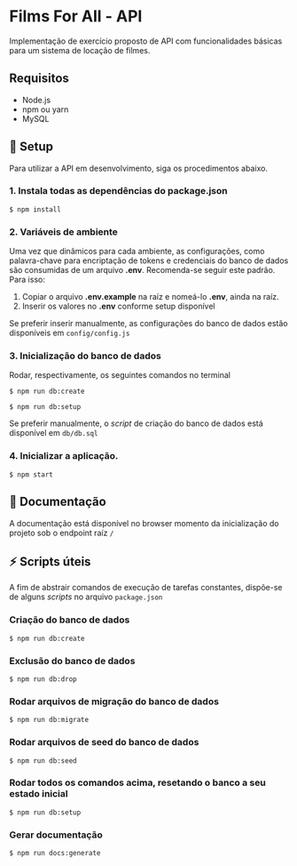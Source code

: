 # Films For All - API
Implementação de exercício proposto de API com funcionalidades básicas para um sistema de locação de filmes.

## Requisitos
* Node.js
* npm ou yarn
* MySQL

## :rocket: Setup
Para utilizar a API em desenvolvimento, siga os procedimentos abaixo.

### 1. Instala todas as dependências do package.json  

```console
$ npm install
```

### 2. Variáveis de ambiente
Uma vez que dinâmicos para cada ambiente, as configurações, como palavra-chave para encriptação de tokens e credenciais do banco de dados são consumidas de um arquivo **.env**. Recomenda-se seguir este padrão. Para isso:

1. Copiar o arquivo **.env.example** na raíz e nomeá-lo **.env**, ainda na raíz. 
2. Inserir os valores no **.env** conforme setup disponível

Se preferir inserir manualmente, as configurações do banco de dados estão disponíveis em `config/config.js`

### 3. Inicialização do banco de dados  
Rodar, respectivamente, os seguintes comandos no terminal 

```console
$ npm run db:create
```

```console
$ npm run db:setup
```

Se preferir manualmente, o _script_ de criação do banco de dados está disponível em `db/db.sql`

### 4. Inicializar a aplicação.

```console
$ npm start
```

## :pencil: Documentação

A documentação está disponível no browser momento da inicialização do projeto sob o endpoint raíz `/` 

## :zap: Scripts úteis

A fim de abstrair comandos de execução de tarefas constantes, dispõe-se de alguns _scripts_ no arquivo `package.json`

### Criação do banco de dados
```console
$ npm run db:create
```

### Exclusão do banco de dados
```console
$ npm run db:drop
```

### Rodar arquivos de migração do banco de dados
```console
$ npm run db:migrate
```

### Rodar arquivos de seed do banco de dados
```console
$ npm run db:seed
```

### Rodar todos os comandos acima, resetando o banco a seu estado inicial
```console
$ npm run db:setup
```

### Gerar documentação
```console
$ npm run docs:generate
```
